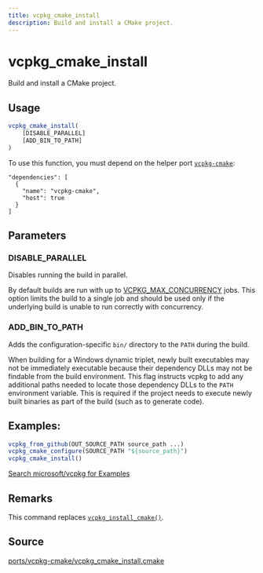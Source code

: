 ```yaml
---
title: vcpkg_cmake_install
description: Build and install a CMake project.
---
```


# vcpkg_cmake_install

Build and install a CMake project.

## Usage

```cmake
vcpkg_cmake_install(
    [DISABLE_PARALLEL]
    [ADD_BIN_TO_PATH]
)
```

To use this function, you must depend on the helper port [`vcpkg-cmake`](ports/vcpkg-cmake.md):
```no-highlight
"dependencies": [
  {
    "name": "vcpkg-cmake",
    "host": true
  }
]
```

## Parameters

### DISABLE_PARALLEL
Disables running the build in parallel.

By default builds are run with up to [VCPKG_MAX_CONCURRENCY](../users/config-environment.md#VCPKG_MAX_CONCURRENCY) jobs. This option limits the build to a single job and should be used only if the underlying build is unable to run correctly with concurrency.

### ADD_BIN_TO_PATH
Adds the configuration-specific `bin/` directory to the `PATH` during the build.

When building for a Windows dynamic triplet, newly built executables may not be immediately executable because their dependency DLLs may not be findable from the build environment. This flag instructs vcpkg to add any additional paths needed to locate those dependency DLLs to the `PATH` environment variable. This is required if the project needs to execute newly built binaries as part of the build (such as to generate code).

## Examples:

```cmake
vcpkg_from_github(OUT_SOURCE_PATH source_path ...)
vcpkg_cmake_configure(SOURCE_PATH "${source_path}")
vcpkg_cmake_install()
```

[Search microsoft/vcpkg for Examples](https://github.com/microsoft/vcpkg/search?q=vcpkg_cmake_install+path%3A%2Fports)

## Remarks

This command replaces [`vcpkg_install_cmake()`](vcpkg_install_cmake.md).

## Source
[ports/vcpkg-cmake/vcpkg\_cmake\_install.cmake](https://github.com/Microsoft/vcpkg/blob/master/ports/vcpkg-cmake/vcpkg_cmake_install.cmake)
